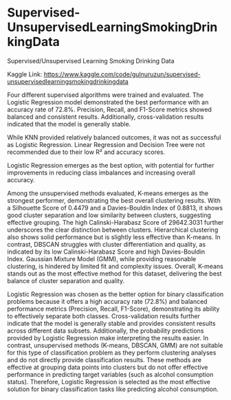 # Supervised-UnsupervisedLearningSmokingDrinkingData
Supervised/Unsupervised Learning Smoking Drinking Data

Kaggle Link: https://www.kaggle.com/code/gulnuruzun/supervised-unsupervisedlearningsmokingdrinkingdata 

Four different supervised algorithms were trained and evaluated. The Logistic Regression model demonstrated the best performance with an accuracy rate of 72.8%. Precision, Recall, and F1-Score metrics showed balanced and consistent results. Additionally, cross-validation results indicated that the model is generally stable.

While KNN provided relatively balanced outcomes, it was not as successful as Logistic Regression. Linear Regression and Decision Tree were not recommended due to their low R² and accuracy scores.

Logistic Regression emerges as the best option, with potential for further improvements in reducing class imbalances and increasing overall accuracy.

Among the unsupervised methods evaluated, K-means emerges as the strongest performer, demonstrating the best overall clustering results. With a Silhouette Score of 0.4479 and a Davies-Bouldin Index of 0.8813, it shows good cluster separation and low similarity between clusters, suggesting effective grouping. The high Calinski-Harabasz Score of 29642.3031 further underscores the clear distinction between clusters. Hierarchical clustering also shows solid performance but is slightly less effective than K-means. In contrast, DBSCAN struggles with cluster differentiation and quality, as indicated by its low Calinski-Harabasz Score and high Davies-Bouldin Index. Gaussian Mixture Model (GMM), while providing reasonable clustering, is hindered by limited fit and complexity issues. Overall, K-means stands out as the most effective method for this dataset, delivering the best balance of cluster separation and quality.

Logistic Regression was chosen as the better option for binary classification problems because it offers a high accuracy rate (72.8%) and balanced performance metrics (Precision, Recall, F1-Score), demonstrating its ability to effectively separate both classes. Cross-validation results further indicate that the model is generally stable and provides consistent results across different data subsets. Additionally, the probability predictions provided by Logistic Regression make interpreting the results easier. In contrast, unsupervised methods (K-means, DBSCAN, GMM) are not suitable for this type of classification problem as they perform clustering analyses and do not directly provide classification results. These methods are effective at grouping data points into clusters but do not offer effective performance in predicting target variables (such as alcohol consumption status). Therefore, Logistic Regression is selected as the most effective solution for binary classification tasks like predicting alcohol consumption.
